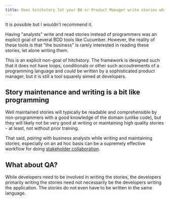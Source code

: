 ```yaml
---
title: Does hitchstory let your BA or Product Manager write stories while you just write the code?
---
```


It is possible but I wouldn't recommend it.

Having "analysts" write and read stories instead of programmers was an explicit goal
of several BDD tools like Cucumber. However, the reality of these tools is that
"the business" is rarely interested in reading these stories, let alone writing
them.

This is an explicit non-goal of hitchstory. The framework is designed such that
it does not have loops, conditionals or other such accoutrements of a programming
language and *could* be written by a sophisticated product manager, but it is
still a tool squarely aimed at developers.

## Story maintenance and writing is a bit like programming

Well maintained stories will typically be readable and comprehensible by non-programmers
with a good knowledge of the domain (unlike code), but they will likely not be very
good at writing or maintaining high quality stories - at least,
not without prior training.

That said, *pairing* with business analysts while writing and maintaining stories,
especially on an ad hoc basis can be a supremely effective workflow for doing
[stakeholder collaboration](../stakeholder-collaboration).


## What about QA?

While developers need to be involved in writing the stories, the developers
primarily writing the stories need not necessarily be the developers writing
the application. The stories do not even have to be written in the same
language.
